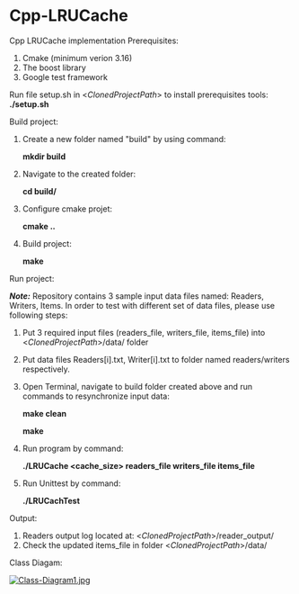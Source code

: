 # Cpp-LRUCache
Cpp LRUCache implementation
Prerequisites: 
1. Cmake (minimum verion 3.16)
2. The boost library
3. Google test framework

Run file setup.sh in <*ClonedProjectPath*> to install prerequisites tools: 
    **./setup.sh**

Build project: 
1. Create a new folder named "build" by using command: 

    **mkdir build**
2. Navigate to the created folder:

    **cd build/**
3. Configure cmake projet:

    **cmake ..**
4. Build project:

    **make**

Run project: 

***Note:*** Repository contains 3 sample input data files named: Readers, Writers, Items. 
In order to test with different set of data files, please use following steps:
1. Put 3 required input files (readers_file, writers_file, items_file) into <*ClonedProjectPath*>/data/ folder
2. Put data files Readers[i].txt, Writer[i].txt to folder named readers/writers respectively.
3. Open Terminal, navigate to build folder created above and run commands to resynchronize input data: 

    **make clean**

    **make** 

4. Run program by command:

    **./LRUCache <cache_size> readers_file writers_file items_file** 
5. Run Unittest by command:

    **./LRUCachTest** 

Output: 
1. Readers output log located at: <*ClonedProjectPath*>/reader_output/
2. Check the updated  items_file in folder <*ClonedProjectPath*>/data/

Class Diagam: 


[![Class-Diagram1.jpg](https://i.postimg.cc/3RmbpjM4/Class-Diagram1.jpg)](https://postimg.cc/6260xvpt)


